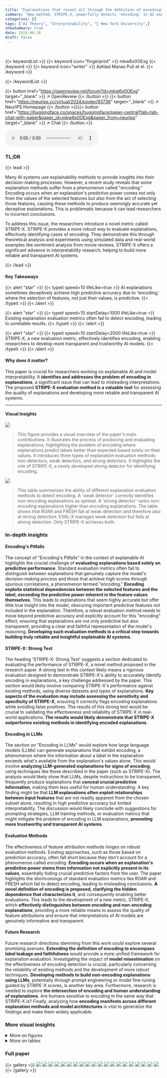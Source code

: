 ```yaml
---
title: "Explanations that reveal all through the deﬁnition of encoding"
summary: "New method, STRIPE-X, powerfully detects 'encoding' in AI explanations—a sneaky phenomenon where explanations predict outcomes better than their constituent parts alone would suggest."
categories: []
tags: ["AI Theory", "Interpretability", "🏢 New York University",]
showSummary: true
date: 2024-09-26
draft: false
---
```


<br>

{{< keywordList >}}
{{< keyword icon="fingerprint" >}} mkw6x0OExg {{< /keyword >}}
{{< keyword icon="writer" >}} Aahlad Manas Puli et el. {{< /keyword >}}
 
{{< /keywordList >}}

{{< button href="https://openreview.net/forum?id=mkw6x0OExg" target="_blank" >}}
↗ OpenReview
{{< /button >}}
{{< button href="https://neurips.cc/virtual/2024/poster/93736" target="_blank" >}}
↗ NeurIPS Homepage
{{< /button >}}{{< button href="https://huggingface.co/spaces/huggingface/paper-central?tab=tab-chat-with-paper&paper_id=mkw6x0OExg&paper_from=neurips" target="_blank" >}}
↗ Chat
{{< /button >}}



<audio controls>
    <source src="https://ai-paper-reviewer.com/mkw6x0OExg/podcast.wav" type="audio/wav">
    Your browser does not support the audio element.
</audio>


### TL;DR


{{< lead >}}

Many AI systems use explainability methods to provide insights into their decision-making processes. However, a recent study reveals that some explanation methods suffer from a phenomenon called "encoding." Encoding occurs when an explanation's predictive power comes not only from the values of the selected features but also from the act of selecting those features, causing these methods to produce seemingly accurate yet deceptive explanations. This is problematic because it can lead researchers to incorrect conclusions.

To address this issue, the researchers introduce a novel metric called STRIPE-X. STRIPE-X provides a more robust way to evaluate explanations, effectively identifying cases of encoding.  They demonstrate this through theoretical analysis and experiments using simulated data and real-world examples like sentiment analysis from movie reviews. STRIPE-X offers a significant advance in interpretability research, helping to build more reliable and transparent AI systems.

{{< /lead >}}


#### Key Takeaways

{{< alert "star" >}}
{{< typeit speed=10 lifeLike=true >}} AI explanations sometimes deceptively achieve high predictive accuracy due to 'encoding,' where the selection of features, not just their values, is predictive. {{< /typeit >}}
{{< /alert >}}

{{< alert "star" >}}
{{< typeit speed=10 startDelay=1000 lifeLike=true >}} Existing explanation evaluation metrics often fail to detect encoding, leading to unreliable results. {{< /typeit >}}
{{< /alert >}}

{{< alert "star" >}}
{{< typeit speed=10 startDelay=2000 lifeLike=true >}} STRIPE-X, a new evaluation metric, effectively identifies encoding, enabling researchers to develop more transparent and trustworthy AI models. {{< /typeit >}}
{{< /alert >}}

#### Why does it matter?
This paper is crucial for researchers working on explainable AI and model interpretability.  It **identifies and addresses the problem of encoding in explanations**, a significant issue that can lead to misleading interpretations. The proposed **STRIPE-X evaluation method is a valuable tool** for assessing the quality of explanations and developing more reliable and transparent AI systems.

------
#### Visual Insights



![](https://ai-paper-reviewer.com/mkw6x0OExg/figures_1_1.jpg)

> This figure provides a visual overview of the paper's main contributions. It illustrates the process of producing and evaluating explanations, highlighting the problem of encoding where explanations predict labels better than expected based solely on their values. It introduces three types of explanation evaluation methods: non-detectors, weak detectors, and strong detectors. It highlights the role of STRIPE-X, a newly developed strong detector for identifying encoding.





![](https://ai-paper-reviewer.com/mkw6x0OExg/tables_6_1.jpg)

> This table summarizes the ability of different explanation evaluation methods to detect encoding.  A 'weak detector' correctly identifies non-encoding explanations as optimal. A 'strong detector' ranks non-encoding explanations higher than encoding explanations.  The table shows that ROAR and FRESH fail at weak detection and therefore also at strong detection.  EVAL-X manages weak detection but fails at strong detection.  Only STRIPE-X achieves both.





### In-depth insights


#### Encoding's Pitfalls
The concept of "Encoding's Pitfalls" in the context of explainable AI highlights the crucial challenge of **evaluating explanations based solely on predictive performance**.  Standard evaluation metrics often fail to distinguish between explanations that genuinely capture the model's decision-making process and those that achieve high scores through spurious correlations, a phenomenon termed "encoding."  **Encoding exploits statistical dependencies between the selected features and the label, exceeding the predictive power inherent in the feature values themselves.**  This leads to explanations that seem highly accurate but offer little true insight into the model, obscuring important predictive features not included in the explanation.  Therefore, a robust evaluation method needs to move beyond predictive accuracy and explicitly account for this "encoding" effect, ensuring that explanations are not only predictive but also transparent, providing a clear and faithful representation of the model's reasoning.  **Developing such evaluation methods is a critical step towards building truly reliable and insightful explainable AI systems.**

#### STRIPE-X: Strong Test
The heading 'STRIPE-X: Strong Test' suggests a section dedicated to evaluating the performance of STRIPE-X, a novel method proposed in the research paper.  A strong test in this context likely means a rigorous evaluation designed to demonstrate STRIPE-X's ability to accurately identify encoding in explanations, a key challenge addressed by the paper. This section would likely involve comparing STRIPE-X's performance against existing methods, using diverse datasets and types of explanations.  **Key aspects of the evaluation may include assessing the sensitivity and specificity of STRIPE-X**, ensuring it correctly flags encoding explanations while avoiding false positives. The results of this strong test would be crucial to validating the effectiveness and reliability of STRIPE-X in real-world applications.  **The results would likely demonstrate that STRIPE-X outperforms existing methods in identifying encoded explanations**.

#### Encoding in LLMs
The section on "Encoding in LLMs" would explore how large language models (LLMs) can generate explanations that exhibit encoding, a phenomenon where the information about a label in the explanation exceeds what's available from the explanation's values alone.  This would involve **analyzing LLM-generated explanations for signs of encoding**, using techniques like those described in the paper (such as STRIPE-X).  The analysis would likely show that LLMs, despite instructions to be transparent, frequently produce explanations that **conceal crucial predictive information**, making them less useful for human understanding.  A key finding might be that **LLM explanations often exploit relationships between input features** that are not readily apparent from the chosen subset alone, resulting in high predictive accuracy but limited interpretability.  The discussion would likely conclude with suggestions for prompting strategies, LLM training methods, or evaluation metrics that might mitigate the problem of encoding in LLM explanations, **promoting more trustworthy and transparent AI systems**.

#### Evaluation Methods
The effectiveness of feature attribution methods hinges on robust evaluation methods.  Existing approaches, such as those based on prediction accuracy, often fall short because they don't account for a phenomenon called *encoding*. **Encoding occurs when an explanation's predictive power stems from information not explicitly present in its values**, essentially hiding crucial predictive factors from the user.  The paper highlights the shortcomings of standard evaluation metrics like ROAR and FRESH which fail to detect encoding, leading to misleading conclusions.  **A novel definition of encoding is proposed, clarifying the hidden dependence that characterizes it**, and consequently enabling better evaluations. This leads to the development of a new metric, STRIPE-X, which **effectively distinguishes between encoding and non-encoding explanations**, providing a more reliable means to assess the quality of feature attributions and ensure that interpretations of AI models are genuinely informative and transparent.

#### Future Research
Future research directions stemming from this work could explore several promising avenues.  **Extending the definition of encoding to encompass label leakage and faithfulness** would provide a more unified framework for explanation evaluation.  Investigating the impact of **model misestimation** on the effectiveness of encoding detection is crucial, particularly concerning the reliability of  existing methods and the development of more robust techniques.  **Developing methods to build non-encoding explanations using LLMs**, potentially through prompt engineering or model fine-tuning guided by STRIPE-X scores, is another key area.  Furthermore, research is needed to explore **the intersection of encoding and human understanding of explanations**.  Are humans sensitive to encoding in the same way that STRIPE-X is? Finally, analyzing how **encoding manifests across different explanation methods and model architectures** is vital to generalize the findings and make them widely applicable.


### More visual insights

<details>
<summary>More on figures
</summary>


![](https://ai-paper-reviewer.com/mkw6x0OExg/figures_3_1.jpg)

> The figure illustrates the paper's main contributions.  It shows how explanations are generated (producing explanations), evaluated (evaluating explanations), and how the concept of 'encoding' in explanations arises when a selection of inputs is predictive of the label beyond the values of the selected inputs themselves.  The figure also categorizes existing explanation evaluation methods as non-detectors or weak detectors of encoding, highlighting the novelty of the proposed STRIPE-X method, which is a strong detector of encoding.


![](https://ai-paper-reviewer.com/mkw6x0OExg/figures_4_1.jpg)

> The figure provides a visual overview of the paper's main contributions. It illustrates the process of producing explanations, evaluating their quality, and the challenge of encoding.  The left side shows the process of generating explanations (producing explanations) from inputs, focusing on the difference between encoding and non-encoding explanations. The middle section illustrates how explanations are evaluated (evaluating explanations), highlighting the limitations of existing methods (non-detector and weak detector). The right side focuses on the paper's key contribution: a novel strong detector called STRIPE-X designed to correctly identify and classify explanations.


![](https://ai-paper-reviewer.com/mkw6x0OExg/figures_7_1.jpg)

> This figure gives a high-level overview of the paper. It illustrates the process of producing and evaluating explanations for machine learning models.  The key concept is 'encoding,' where an explanation predicts the label better than expected based solely on the input values it includes. The figure contrasts encoding and non-encoding explanations, and highlights how existing evaluation methods fail to detect encoding, leading to the development of a new method called STRIPE-X.


![](https://ai-paper-reviewer.com/mkw6x0OExg/figures_23_1.jpg)

> The figure illustrates the paper's main idea: identifying and addressing the 'encoding' problem in explanations. Encoding explanations achieve high predictive power not from the values of their selected features, but from a hidden dependency between the selection and the label.  The figure shows how explanations are generated, evaluated (using existing methods and a new method STRIPE-X), and how STRIPE-X can detect encoding, which is undetectable by other methods.


![](https://ai-paper-reviewer.com/mkw6x0OExg/figures_31_1.jpg)

> This figure gives a high-level overview of the paper.  It illustrates the process of producing and evaluating explanations, highlighting the problem of 'encoding' where an explanation predicts the label better than expected from its values alone. The figure contrasts encoding and non-encoding explanations and classifies existing explanation evaluation methods into three categories: non-detectors, weak detectors, and strong detectors. Finally, it introduces the paper's main contribution: STRIPE-X, a strong detector for encoding explanations.


![](https://ai-paper-reviewer.com/mkw6x0OExg/figures_31_2.jpg)

> This figure provides a visual overview of the paper's contributions.  It illustrates the process of producing explanations, evaluating their quality, and identifying the phenomenon of 'encoding.' Encoding explanations achieve high predictive power not solely from their input values but also from the selection process itself, creating a disconnect between the explanation's apparent and actual informativeness.  The figure highlights the development of STRIPE-X, a novel strong detector designed to identify and resolve encoding issues, classifying existing evaluation methods as non-detectors, weak detectors, and strong detectors to illustrate its novelty.


</details>




<details>
<summary>More on tables
</summary>


![](https://ai-paper-reviewer.com/mkw6x0OExg/tables_8_1.jpg)
> This table presents the results of evaluating different explanation methods (ROAR, EVAL-X, and STRIPE-X) on an image recognition task.  The methods are evaluated based on their ability to correctly identify encoding explanations.  The results show that STRIPE-X outperforms the other methods in detecting encoding explanations, while ROAR fails to detect encoding and EVAL-X only weakly detects it.

![](https://ai-paper-reviewer.com/mkw6x0OExg/tables_21_1.jpg)
> This table shows all possible values of inputs (X1, X2, X3), label (y), selection (v), and explanation values (a) for the DGP in equation (24) described in section B.2 of the paper.  It illustrates how an encoding explanation can conceal the control flow input (x3) that determines which of the first two features predicts the label, highlighting the problem of encoding in explanations.

![](https://ai-paper-reviewer.com/mkw6x0OExg/tables_24_1.jpg)
> This table shows the probability distribution of the label (y) given different combinations of inputs (x1, x2, x3) for the data generating process (DGP) defined in equation (3) of the paper.  The key feature is that the probability of y=1 is dependent on the value of x3;  if x3=1, the probability is influenced by x1, and if x3=0, it's influenced by x2. This illustrates the encoding phenomenon where the selection (x3) affects the values (x1, x2) of what predicts the label.

![](https://ai-paper-reviewer.com/mkw6x0OExg/tables_30_1.jpg)
> This table presents results from an experiment evaluating three types of encoding explanations: position-based (POSI), prediction-based (PRED), and marginal (MARG).  For each encoding type, the accuracy of predicting the selection (Ev) given the values (xv) is shown (Acc.), along with the increase in the predictability of y given xv and Ev (Ev ↑), and the Kullback-Leibler (KL) divergence between the distributions q(y|xv, Ev=1) and q(y|xv, Ev=0), which measures the information gain from knowing Ev. Lower KL values indicate that Ev provides less additional information about y given xv, therefore suggesting non-encoding.  The results demonstrate that all three encoding types exhibit characteristics of encoding, as indicated by Acc. < 1 and KL > 0, aligning with Lemma 1 in the paper.

</details>




### Full paper

{{< gallery >}}
<img src="https://ai-paper-reviewer.com/mkw6x0OExg/1.png" class="grid-w50 md:grid-w33 xl:grid-w25" />
<img src="https://ai-paper-reviewer.com/mkw6x0OExg/2.png" class="grid-w50 md:grid-w33 xl:grid-w25" />
<img src="https://ai-paper-reviewer.com/mkw6x0OExg/3.png" class="grid-w50 md:grid-w33 xl:grid-w25" />
<img src="https://ai-paper-reviewer.com/mkw6x0OExg/4.png" class="grid-w50 md:grid-w33 xl:grid-w25" />
<img src="https://ai-paper-reviewer.com/mkw6x0OExg/5.png" class="grid-w50 md:grid-w33 xl:grid-w25" />
<img src="https://ai-paper-reviewer.com/mkw6x0OExg/6.png" class="grid-w50 md:grid-w33 xl:grid-w25" />
<img src="https://ai-paper-reviewer.com/mkw6x0OExg/7.png" class="grid-w50 md:grid-w33 xl:grid-w25" />
<img src="https://ai-paper-reviewer.com/mkw6x0OExg/8.png" class="grid-w50 md:grid-w33 xl:grid-w25" />
<img src="https://ai-paper-reviewer.com/mkw6x0OExg/9.png" class="grid-w50 md:grid-w33 xl:grid-w25" />
<img src="https://ai-paper-reviewer.com/mkw6x0OExg/10.png" class="grid-w50 md:grid-w33 xl:grid-w25" />
<img src="https://ai-paper-reviewer.com/mkw6x0OExg/11.png" class="grid-w50 md:grid-w33 xl:grid-w25" />
<img src="https://ai-paper-reviewer.com/mkw6x0OExg/12.png" class="grid-w50 md:grid-w33 xl:grid-w25" />
<img src="https://ai-paper-reviewer.com/mkw6x0OExg/13.png" class="grid-w50 md:grid-w33 xl:grid-w25" />
<img src="https://ai-paper-reviewer.com/mkw6x0OExg/14.png" class="grid-w50 md:grid-w33 xl:grid-w25" />
<img src="https://ai-paper-reviewer.com/mkw6x0OExg/15.png" class="grid-w50 md:grid-w33 xl:grid-w25" />
<img src="https://ai-paper-reviewer.com/mkw6x0OExg/16.png" class="grid-w50 md:grid-w33 xl:grid-w25" />
<img src="https://ai-paper-reviewer.com/mkw6x0OExg/17.png" class="grid-w50 md:grid-w33 xl:grid-w25" />
<img src="https://ai-paper-reviewer.com/mkw6x0OExg/18.png" class="grid-w50 md:grid-w33 xl:grid-w25" />
<img src="https://ai-paper-reviewer.com/mkw6x0OExg/19.png" class="grid-w50 md:grid-w33 xl:grid-w25" />
<img src="https://ai-paper-reviewer.com/mkw6x0OExg/20.png" class="grid-w50 md:grid-w33 xl:grid-w25" />
{{< /gallery >}}